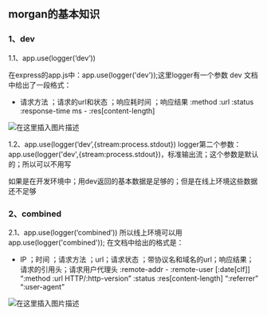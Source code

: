 ## morgan的基本知识

### 1、dev

1.1、app.use(logger(‘dev’))

在express的app.js中：app.use(logger('dev'));这里logger有一个参数 dev
文档中给出了一段格式：

+ 请求方法 ；请求的url和状态 ；响应耗时间 ；响应结果
  :method :url :status :response-time ms - :res[content-length]

![在这里插入图片描述](https://img-blog.csdnimg.cn/20200704100445293.png)

1.2、app.use(logger(‘dev’,{stream:process.stdout})
logger第二个参数：app.use(logger('dev',{stream:process.stdout})，标准输出流；这个参数是默认的；所以可以不用写

如果是在开发环境中；用dev返回的基本数据是足够的；但是在线上环境这些数据还不足够


### 2、combined

2.1、app.use(logger(‘combined’))
所以线上环境可以用app.use(logger('combined'));
在文档中给出的格式是：

+ IP ；时间 ；请求方法 ；url；请求状态 ；带协议名和域名的url；响应结果；请求的引用头；请求用户代理头
  :remote-addr - :remote-user [:date[clf]] “:method :url HTTP/:http-version” :status :res[content-length] “:referrer” “:user-agent”

![在这里插入图片描述](https://img-blog.csdnimg.cn/2020070410052711.png)